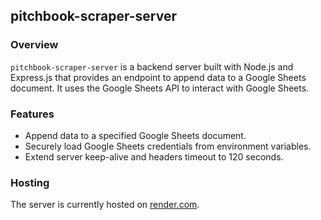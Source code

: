 ## pitchbook-scraper-server

### Overview

`pitchbook-scraper-server` is a backend server built with Node.js and Express.js that provides an endpoint to append data to a Google Sheets document. It uses the Google Sheets API to interact with Google Sheets.

### Features

- Append data to a specified Google Sheets document.
- Securely load Google Sheets credentials from environment variables.
- Extend server keep-alive and headers timeout to 120 seconds.

### Hosting

The server is currently hosted on [render.com](https://render.com).

